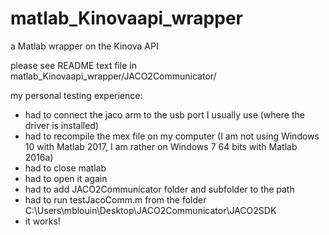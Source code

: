 # matlab_Kinovaapi_wrapper
a Matlab wrapper on the Kinova API

please see README text file in matlab_Kinovaapi_wrapper/JACO2Communicator/

my personal testing experience:
- had to connect the jaco arm to the usb port I usually use (where the driver is installed)
- had to recompile the mex file on my computer (I am not using Windows 10 with Matlab 2017, I am rather on Windows 7 64 bits with Matlab 2016a)
- had to close matlab
- had to open it again
- had to add JACO2Communicator folder and subfolder to the path
- had to run testJacoComm.m from the folder C:\Users\mblouin\Desktop\JACO2Communicator\JACO2SDK
- it works!
